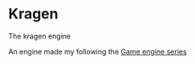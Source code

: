 # Kragen
The kragen engine

An engine made my following the [Game engine series](https://youtube.com/playlist?list=PLlrATfBNZ98dC-V-N3m0Go4deliWHPFwT)
